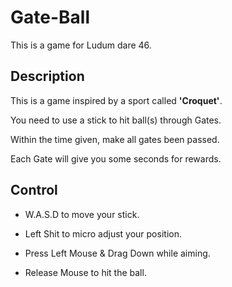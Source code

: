 # Gate-Ball
 This is a game for Ludum dare 46.



## Description

This is a game inspired by a sport called **'Croquet'**. 

You need to use a stick to hit ball(s) through Gates.

Within the time given, make all gates been passed. 

Each Gate will give you some seconds for rewards.

## Control

- W.A.S.D to move your stick.
- Left Shit to micro adjust your position.

- Press Left Mouse & Drag Down while aiming.

- Release Mouse to hit the ball.